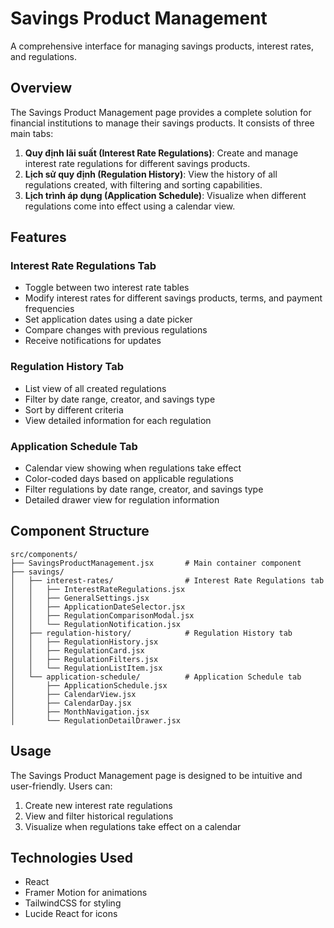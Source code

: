 # Savings Product Management

A comprehensive interface for managing savings products, interest rates, and regulations.

## Overview

The Savings Product Management page provides a complete solution for financial institutions to manage their savings products. It consists of three main tabs:

1. **Quy định lãi suất (Interest Rate Regulations)**: Create and manage interest rate regulations for different savings products.
2. **Lịch sử quy định (Regulation History)**: View the history of all regulations created, with filtering and sorting capabilities.
3. **Lịch trình áp dụng (Application Schedule)**: Visualize when different regulations come into effect using a calendar view.

## Features

### Interest Rate Regulations Tab

- Toggle between two interest rate tables
- Modify interest rates for different savings products, terms, and payment frequencies
- Set application dates using a date picker
- Compare changes with previous regulations
- Receive notifications for updates

### Regulation History Tab

- List view of all created regulations
- Filter by date range, creator, and savings type
- Sort by different criteria
- View detailed information for each regulation

### Application Schedule Tab

- Calendar view showing when regulations take effect
- Color-coded days based on applicable regulations
- Filter regulations by date range, creator, and savings type
- Detailed drawer view for regulation information

## Component Structure

```
src/components/
├── SavingsProductManagement.jsx       # Main container component
├── savings/
│   ├── interest-rates/                # Interest Rate Regulations tab
│   │   ├── InterestRateRegulations.jsx
│   │   ├── GeneralSettings.jsx
│   │   ├── ApplicationDateSelector.jsx
│   │   ├── RegulationComparisonModal.jsx
│   │   └── RegulationNotification.jsx
│   ├── regulation-history/            # Regulation History tab
│   │   ├── RegulationHistory.jsx
│   │   ├── RegulationCard.jsx
│   │   ├── RegulationFilters.jsx
│   │   └── RegulationListItem.jsx
│   └── application-schedule/          # Application Schedule tab
│       ├── ApplicationSchedule.jsx
│       ├── CalendarView.jsx
│       ├── CalendarDay.jsx
│       ├── MonthNavigation.jsx
│       └── RegulationDetailDrawer.jsx
```

## Usage

The Savings Product Management page is designed to be intuitive and user-friendly. Users can:

1. Create new interest rate regulations
2. View and filter historical regulations
3. Visualize when regulations take effect on a calendar

## Technologies Used

- React
- Framer Motion for animations
- TailwindCSS for styling
- Lucide React for icons